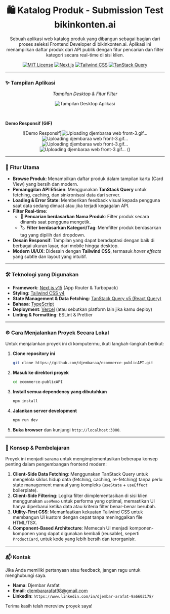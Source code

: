 <div align="center">

# 🛍️ Katalog Produk - Submission Test bikinkonten.ai

<p>Sebuah aplikasi web katalog produk yang dibangun sebagai bagian dari proses seleksi Frontend Developer di bikinkonten.ai. Aplikasi ini menampilkan daftar produk dari API publik dengan fitur pencarian dan filter kategori secara real-time di sisi klien.</p>

</div>

<div align="center">

[![MIT License](https://img.shields.io/badge/License-MIT-green.svg)](https://choosealicense.com/licenses/mit/)
[![Next.js](https://img.shields.io/badge/Next.js-15-black?logo=next.js)](https://nextjs.org/)
[![Tailwind CSS](https://img.shields.io/badge/Tailwind_CSS-4-blue?logo=tailwindcss&logoColor=white)](https://tailwindcss.com/)
[![TanStack Query](https://img.shields.io/badge/TanStack_Query-v5-FF4154?logo=react-query&logoColor=white)](https://tanstack.com/query/latest)

</div>

---

### ✨ Tampilan Aplikasi

<div align="center">

*Tampilan Desktop & Fitur Filter*

![Tampilan Desktop Aplikasi](https://qrswqbfuolwuqvfsonia.supabase.co/storage/v1/object/public/asset//Screenshot%202025-06-26%20231018.png)

</div>

<br>

**Demo Responsif (GIF)**

<div align="center">

![Demo Responsif]![Uploading djembaraa web front-3.gif…]()
![Uploading djembaraa web front-3.gif…]()
![Uploading djembaraa web front-3.gif…]()
![Uploading djembaraa web front-3.gif…]()
()

</div>

---

### 🚀 Fitur Utama

-   **Browse Produk**: Menampilkan daftar produk dalam tampilan kartu (Card View) yang bersih dan modern.
-   **Pemanggilan API Efisien**: Menggunakan **TanStack Query** untuk fetching, caching, dan sinkronisasi data dari server.
-   **Loading & Error State**: Memberikan feedback visual kepada pengguna saat data sedang dimuat atau jika terjadi kegagalan API.
-   **Filter Real-time**:
    -   🔎 **Pencarian berdasarkan Nama Produk**: Filter produk secara dinamis saat pengguna mengetik.
    -   🏷️ **Filter berdasarkan Kategori/Tag**: Memfilter produk berdasarkan tag yang dipilih dari dropdown.
-   **Desain Responsif**: Tampilan yang dapat beradaptasi dengan baik di berbagai ukuran layar, dari mobile hingga desktop.
-   **Modern UI/UX**: Didesain dengan **Tailwind CSS**, termasuk *hover effects* yang subtle dan layout yang intuitif.

---

### 🛠️ Teknologi yang Digunakan

* **Framework**: [Next.js v15](https://nextjs.org/) (App Router & Turbopack)
* **Styling**: [Tailwind CSS v4](https://tailwindcss.com/)
* **State Management & Data Fetching**: [TanStack Query v5 (React Query)](https://tanstack.com/query/latest)
* **Bahasa**: [TypeScript](https://www.typescriptlang.org/)
* **Deployment**: [Vercel](https://vercel.com/) (atau sebutkan platform lain jika kamu deploy)
* **Linting & Formatting**: ESLint & Prettier

---

### ⚙️ Cara Menjalankan Proyek Secara Lokal

Untuk menjalankan proyek ini di komputermu, ikuti langkah-langkah berikut:

1.  **Clone repository ini**
    ```bash
    git clone https://github.com/djembaraa/ecommerce-publicAPI.git
    ```

2.  **Masuk ke direktori proyek**
    ```bash
    cd ecommerce-publicAPI
    ```

3.  **Install semua dependency yang dibutuhkan**
    ```bash
    npm install
    ```

4.  **Jalankan server development**
    ```bash
    npm run dev
    ```

5.  **Buka browser** dan kunjungi `http://localhost:3000`.

---

### 🧠 Konsep & Pembelajaran

Proyek ini menjadi sarana untuk mengimplementasikan beberapa konsep penting dalam pengembangan frontend modern:

1.  **Client-Side Data Fetching**: Menggunakan TanStack Query untuk mengelola siklus hidup data (fetching, caching, re-fetching) tanpa perlu state management manual yang kompleks (`useState` + `useEffect` boilerplate).
2.  **Client-Side Filtering**: Logika filter diimplementasikan di sisi klien menggunakan `useMemo` untuk performa yang optimal, memastikan UI hanya diperbarui ketika data atau kriteria filter benar-benar berubah.
3.  **Utility-First CSS**: Memanfaatkan kekuatan Tailwind CSS untuk membangun UI kustom dengan cepat tanpa meninggalkan file HTML/TSX.
4.  **Component-Based Architecture**: Memecah UI menjadi komponen-komponen yang dapat digunakan kembali (reusable), seperti `ProductCard`, untuk kode yang lebih bersih dan terorganisir.

---

### 📬 Kontak

Jika Anda memiliki pertanyaan atau feedback, jangan ragu untuk menghubungi saya.

-   **Nama**: Djembar Arafat
-   **Email**: djembararafat98@gmail.com
-   **LinkedIn**: `https://www.linkedin.com/in/djembar-arafat-9a6602178/`

Terima kasih telah mereview proyek saya!
